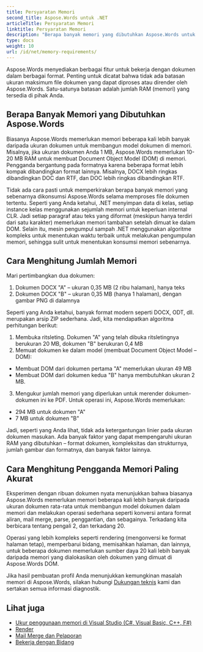 ```yaml
---
title: Persyaratan Memori
second_title: Aspose.Words untuk .NET
articleTitle: Persyaratan Memori
linktitle: Persyaratan Memori
description: "Berapa banyak memori yang dibutuhkan Aspose.Words untuk .NET untuk bekerja dengan dokumen? Pelajari detailnya."
type: docs
weight: 10
url: /id/net/memory-requirements/
---
```


Aspose.Words menyediakan berbagai fitur untuk bekerja dengan dokumen dalam berbagai format. Penting untuk dicatat bahwa tidak ada batasan ukuran maksimum file dokumen yang dapat diproses atau dirender oleh Aspose.Words. Satu-satunya batasan adalah jumlah RAM (memori) yang tersedia di pihak Anda.

## Berapa Banyak Memori yang Dibutuhkan Aspose.Words

Biasanya Aspose.Words memerlukan memori beberapa kali lebih banyak daripada ukuran dokumen untuk membangun model dokumen di memori. Misalnya, jika ukuran dokumen Anda 1 MB, Aspose.Words memerlukan 10-20 MB RAM untuk membuat Document Object Model (DOM) di memori. Pengganda bergantung pada formatnya karena beberapa format lebih kompak dibandingkan format lainnya. Misalnya, DOCX lebih ringkas dibandingkan DOC dan RTF, dan DOC lebih ringkas dibandingkan RTF.

Tidak ada cara pasti untuk memperkirakan berapa banyak memori yang sebenarnya dikonsumsi Aspose.Words selama memproses file dokumen tertentu. Seperti yang Anda ketahui, .NET menyimpan data di kelas, setiap instance kelas menggunakan sejumlah memori untuk keperluan internal CLR. Jadi setiap paragraf atau teks yang diformat (meskipun hanya terdiri dari satu karakter) memerlukan memori tambahan setelah dimuat ke dalam DOM. Selain itu, mesin pengumpul sampah .NET menggunakan algoritme kompleks untuk menentukan waktu terbaik untuk melakukan pengumpulan memori, sehingga sulit untuk menentukan konsumsi memori sebenarnya.

## Cara Menghitung Jumlah Memori

Mari pertimbangkan dua dokumen:

1. Dokumen DOCX "A" – ukuran 0,35 MB (2 ribu halaman), hanya teks
2. Dokumen DOCX "B" – ukuran 0,35 MB (hanya 1 halaman), dengan gambar PNG di dalamnya

Seperti yang Anda ketahui, banyak format modern seperti DOCX, ODT, dll. merupakan arsip ZIP sederhana. Jadi, kita mendapatkan algoritma perhitungan berikut:
1. Membuka ritsleting. Dokumen "A" yang telah dibuka ritsletingnya berukuran 20 MB, dokumen "B" berukuran 0,4 MB
2. Memuat dokumen ke dalam model (membuat Document Object Model – DOM):
* Membuat DOM dari dokumen pertama "A" memerlukan ukuran 49 MB
* Membuat DOM dari dokumen kedua "B" hanya membutuhkan ukuran 2 MB.
3. Mengukur jumlah memori yang diperlukan untuk merender dokumen-dokumen ini ke PDF. Untuk operasi ini, Aspose.Words memerlukan:
  * 294 MB untuk dokumen "A"
  * 7 MB untuk dokumen "B"

Jadi, seperti yang Anda lihat, tidak ada ketergantungan linier pada ukuran dokumen masukan. Ada banyak faktor yang dapat mempengaruhi ukuran RAM yang dibutuhkan – format dokumen, kompleksitas dan strukturnya, jumlah gambar dan formatnya, dan banyak faktor lainnya.

## Cara Menghitung Pengganda Memori Paling Akurat

Eksperimen dengan ribuan dokumen nyata menunjukkan bahwa biasanya Aspose.Words memerlukan memori beberapa kali lebih banyak daripada ukuran dokumen rata-rata untuk membangun model dokumen dalam memori dan melakukan operasi sederhana seperti konversi antara format aliran, mail merge, parse, penggantian, dan sebagainya. Terkadang kita berbicara tentang pengali 2, dan terkadang 20.

Operasi yang lebih kompleks seperti rendering (mengonversi ke format halaman tetap), memperbarui bidang, memisahkan halaman, dan lainnya, untuk beberapa dokumen memerlukan sumber daya 20 kali lebih banyak daripada memori yang dialokasikan oleh dokumen yang dimuat di Aspose.Words DOM.

Jika hasil pembuatan profil Anda menunjukkan kemungkinan masalah memori di Aspose.Words, silakan hubungi [Dukungan teknis](/words/id/net/technical-support/) kami dan sertakan semua informasi diagnostik.

## Lihat juga

* [Ukur penggunaan memori di Visual Studio (C#, Visual Basic, C++, F#)](https://learn.microsoft.com/en-us/visualstudio/profiling/memory-usage?view=vs-2022)
* [Render](/words/id/net/rendering/)
* [Mail Merge dan Pelaporan](https://docs.aspose.com/words/net/mail-merge-and-reporting/)
* [Bekerja dengan Bidang](/words/id/net/working-with-fields/)
